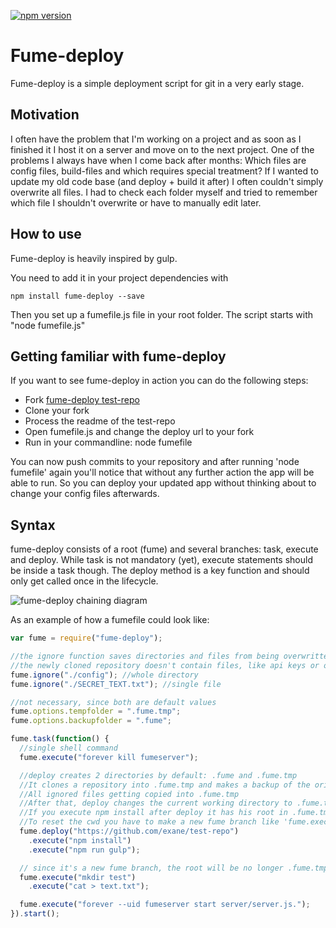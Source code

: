 [![npm version](https://badge.fury.io/js/fume-deploy.png)](https://badge.fury.io/js/fume-deploy)

# Fume-deploy

Fume-deploy is a simple deployment script for git in a very early stage.


## Motivation
I often have the problem that I'm working on a project and as soon as I finished it I host it on a server and move on to the next project.
One of the problems I always have when I come back after months: Which files are config files, build-files and which requires special treatment? If I wanted to update my old code base (and deploy + build it after) I often couldn't simply overwrite all files. I had to check each folder myself and tried to remember which file I shouldn't overwrite or have to manually edit later.

## How to use
Fume-deploy is heavily inspired by gulp. 

You need to add it in your project dependencies with 
```
npm install fume-deploy --save
```
Then you set up a fumefile.js file in your root folder.
The script starts with "node fumefile.js"
## Getting familiar with fume-deploy
If you want to see fume-deploy in action you can do the following steps:

- Fork [fume-deploy test-repo](https://github.com/exane/test-repo)
- Clone your fork
- Process the readme of the test-repo
- Open fumefile.js and change the deploy url to your fork
- Run in your commandline: node fumefile

You can now push commits to your repository and after running 'node fumefile' again you'll notice that without
any further action the app will be able to run. So you can deploy your updated app without thinking about to change your config files afterwards.



## Syntax
fume-deploy consists of a root (fume) and several branches: task, execute and deploy. While task is not mandatory (yet), execute statements should be inside a task though. The deploy method is a key function and should only get called once in the lifecycle.

![fume-deploy chaining diagram](http://i.imgur.com/rKUHpF5.png)

As an example of how a fumefile could look like:
```javascript
var fume = require("fume-deploy");

//the ignore function saves directories and files from being overwritten (from build process or if
//the newly cloned repository doesn't contain files, like api keys or other sensible data)
fume.ignore("./config"); //whole directory
fume.ignore("./SECRET_TEXT.txt"); //single file

//not necessary, since both are default values
fume.options.tempfolder = ".fume.tmp";
fume.options.backupfolder = ".fume";

fume.task(function() {
  //single shell command
  fume.execute("forever kill fumeserver");

  //deploy creates 2 directories by default: .fume and .fume.tmp
  //It clones a repository into .fume.tmp and makes a backup of the original root and saves it into .fume
  //All ignored files getting copied into .fume.tmp
  //After that, deploy changes the current working directory to .fume.tmp only for the following chained methods!
  //If you execute npm install after deploy it has his root in .fume.tmp
  //To reset the cwd you have to make a new fume branch like 'fume.execute()'
  fume.deploy("https://github.com/exane/test-repo")
    .execute("npm install")
    .execute("npm run gulp");

  // since it's a new fume branch, the root will be no longer .fume.tmp
  fume.execute("mkdir test")
    .execute("cat > text.txt");

  fume.execute("forever --uid fumeserver start server/server.js.");
}).start();
